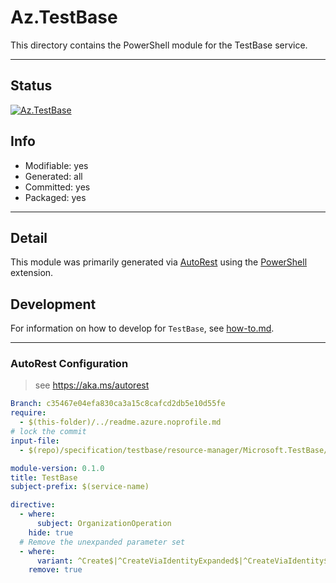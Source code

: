 <!-- region Generated -->
# Az.TestBase
This directory contains the PowerShell module for the TestBase service.

---
## Status
[![Az.TestBase](https://img.shields.io/powershellgallery/v/TestBase.svg?style=flat-square&label=Az.TestBase "Az.TestBase")](https://www.powershellgallery.com/packages/Az.TestBase/)

## Info
- Modifiable: yes
- Generated: all
- Committed: yes
- Packaged: yes

---
## Detail
This module was primarily generated via [AutoRest](https://github.com/Azure/autorest) using the [PowerShell](https://github.com/Azure/autorest.powershell) extension.

## Development
For information on how to develop for `TestBase`, see [how-to.md](how-to.md).

<!-- endregion -->


---
### AutoRest Configuration
> see https://aka.ms/autorest

``` yaml
Branch: c35467e04efa830ca3a15c8cafcd2db5e10d55fe
require:
  - $(this-folder)/../readme.azure.noprofile.md
# lock the commit
input-file:
  - $(repo)/specification/testbase/resource-manager/Microsoft.TestBase/preview/2020-12-16-preview/testbase.json

module-version: 0.1.0
title: TestBase
subject-prefix: $(service-name)

directive:
  - where:
      subject: OrganizationOperation
    hide: true
  # Remove the unexpanded parameter set
  - where:
      variant: ^Create$|^CreateViaIdentityExpanded$|^CreateViaIdentity$|^Update$|^UpdateViaIdentity$
    remove: true
```


